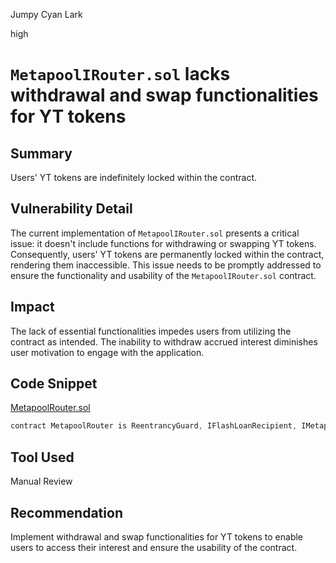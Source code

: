 Jumpy Cyan Lark

high

# `MetapoolIRouter.sol` lacks withdrawal and swap functionalities for YT tokens

## Summary

Users' YT tokens are indefinitely locked within the contract.

## Vulnerability Detail

The current implementation of `MetapoolIRouter.sol` presents a critical issue: it doesn't include functions for withdrawing or swapping YT tokens. Consequently, users' YT tokens are permanently locked within the contract, rendering them inaccessible. This issue needs to be promptly addressed to ensure the functionality and usability of the `MetapoolIRouter.sol` contract.

## Impact

The lack of essential functionalities impedes users from utilizing the contract as intended. The inability to withdraw accrued interest diminishes user motivation to engage with the application.

## Code Snippet

[MetapoolRouter.sol](https://github.com/sherlock-audit/2024-05-napier-update/blob/main/metapool-router/src/MetapoolRouter.sol#L29)

```javascript
contract MetapoolRouter is ReentrancyGuard, IFlashLoanRecipient, IMetapoolRouter {}
```

## Tool Used

Manual Review

## Recommendation

Implement withdrawal and swap functionalities for YT tokens to enable users to access their interest and ensure the usability of the contract.